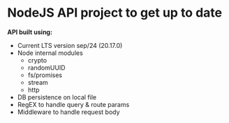 # NodeJS API project to get up to date

**API built using:**

+ Current LTS version sep/24 (20.17.0)
+ Node internal modules
    + crypto
    + randomUUID
    + fs/promises
    + stream
    + http
+ DB persistence on local file
+ RegEX to handle query & route params
+ Middleware to handle request body

